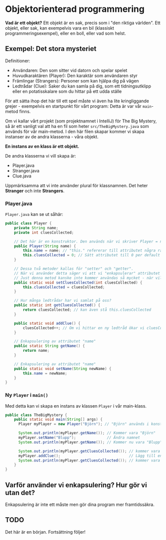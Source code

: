 # Objektorienterad programmering

**Vad är ett objekt?** Ett objekt är en sak, precis som i "den riktiga världen". Ett objekt, eller sak, kan exempelvis vara en bil (klassiskt programmeringsexempel), eller en boll, eller vad som helst.

## Exempel: Det stora mysteriet

Definitioner:

- Användaren: Den som sitter vid datorn och spelar spelet
- Huvudkaraktären (Player): Den karaktär som användaren styr
- Främlingar (Strangers): Personer som kan hjälpa dig på vägen
- Ledtrådar (Clue): Saker du kan samla på dig, som ett tidningsutklipp eller en potatisskalare som du hittar på ett udda ställe

För att sätta ihop det här till ett spel måste vi även ha lite kringliggande grejer - exempelvis en startpunkt för vårt program: Detta är var vår `main`-metod finns.

Om vi kallar vårt projekt (som projektnamnet i IntelliJ) för The Big Mystery, så är ett vanligt val att ha en fil som heter `src/TheBigMystery.java` som används för vår main-metod. I den här filen skapar kommer vi skapa instanser av de andra klasserna - våra objekt.

**En instans av en klass är ett objekt.**

De andra klasserna vi vill skapa är:

- Player.java
- Stranger.java
- Clue.java

Uppmärksamma att vi inte använder plural för klassnamnen. Det heter **Stranger** och inte **Strangers**.

### Player.java

`Player.java` kan se ut såhär:

```java
public class Player {
    private String name;
    private int cluesCollected;

    // Det här är en konstruktor. Den används när vi skriver Player = new Player("Namn");
    public Player(String name) {
        this.name = name; // "this." refererar till attributet några rader upp. this.name är "private String name" och name är det på raden ovanför denna.
        this.cluesCollected = 0; // Sätt attributet till 0 per default
    }

    // Dessa två metoder kallas för "setter" och "getter".
    // När vi använder detta säger vi att vi "enkapsulerar" attributet cluesCollected
    // Just denna metod kanske inte kommer användas så mycket - när vill vi egentligen sätta det här till ett specifikt värde? Kanske vill vi använda den för att sätta det till 0 någon gång, så det skadar inte att ha.
    public static void setCluesCollected(int cluesCollected) {
        this.cluesCollected = cluesCollected;
    }

    // Hur många ledtrådar har vi samlat på oss?
    public static int getCluesCollected() {
        return cluesCollected; // kan även stå this.cluesCollected
    }

    public static void addClue() {
        cluesCollected++; // Om vi hittar en ny ledtråd ökar vi cluesCollected med 1
    }

    // Enkapsulering av attributet "name"
    public static String getName() {
        return name;
    }

    // Enkapsulering av attributet "name"
    public static void setName(String newName) {
        this.name = newName;
    }
}
```

### Ny `Player` i `main()`

Med detta kan vi skapa en instans av klassen `Player` i vår main-klass.

```java
public class TheBigMystery {
    public static void main(String[] args) {
      Player myPlayer = new Player("Björn"); // "Björn" används i konstruktorn ovan

      System.out.println(myPlayer.getName()); // Kommer vara "Björn"
      myPlayer.setName("Blupp");              // Ändra namnet
      System.out.println(myPlayer.getName()); // Kommer nu vara "Blupp"

      System.out.println(myPlayer.getCluesCollected()); // kommer vara 0
      myPlayer.addClue();                               // Lägg till en ledtråd
      System.out.println(myPlayer.getCluesCollected()); // kommer vara 1
    }
}
```

## Varför använder vi enkapsulering? Hur gör vi utan det?

Enkapsulering är inte ett måste men gör dina program mer framtidssäkra. 

## TODO

Det här är en början. Fortsättning följer!